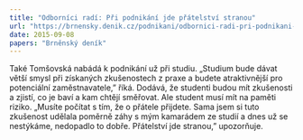 ```yaml
---
title: "Odborníci radí: Při podnikání jde přátelství stranou"
url: "https://brnensky.denik.cz/podnikani/odbornici-radi-pri-podnikani-jde-pratelstvi-stranou-20150909.html"
date: 2015-09-08
papers: "Brněnský deník"
---
```


Také Tomšovská nabádá k podnikání už při studiu. „Studium bude dávat větší smysl při získaných zkušenostech z praxe a budete atraktivnější pro potenciální zaměstnavatele,” říká. Dodává, že studenti budou mít zkušenosti a zjistí, co je baví a kam chtějí směřovat. Ale student musí mít na paměti riziko. „Musíte počítat s tím, že o přátele přijdete. Sama jsem si tuto zkušenost udělala poměrně záhy s mým kamarádem ze studií a dnes už se nestýkáme, nedopadlo to dobře. Přátelství jde stranou,” upozorňuje.